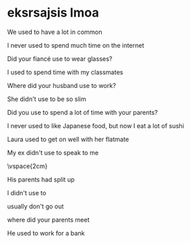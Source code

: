 # eksrsajsis lmoa

We used to have a lot in common

I never used to spend much time on the internet

Did your fiancé use to wear glasses?

I used to spend time with my classmates

Where did your husband use to work?

She didn't use to be so slim

Did you use to spend a lot of time with your parents?

I never used to like Japanese food, but now I eat a lot of sushi

Laura used to get on well with her flatmate

My ex didn't use to speak to me

\vspace{2cm}

His parents had split up

I didn't use to

usually don't go out

where did your parents meet

He used to work for a bank
